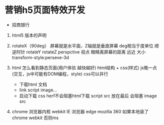 # 营销h5页面特效开发
- 招商银行

1. <!DOCTYPE html>
    html5 版本的声明

2. rotateX（90deg）  屏幕就是水平面，Z轴就是垂直屏幕  deg相当于度单位 顺逆时针
    rotateY
    rotateZ
    perspctive  视点  眼睛离屏幕的距离 远近 大小
    transform-style:perseve-3d

3. html 怎么看到静态页面(用户体验 越快越好)
    html结构 + css(样式) js晚一点 (交互，js中可能有DOM编程，style)  css可以并行
    - 下载html 文档
    - link script image...
    - 启动下载 css herf不会阻塞html下载
        script src  放在最后 会阻塞
        image src

4. chrome 浏览器内核 webkit
    IE 浏览器 edge
    mozilla
    360 如果本地装了chrome  webkit
    否则ms
    